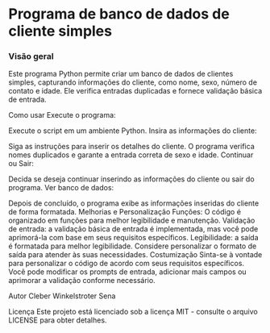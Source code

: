# Programa de banco de dados de cliente simples 
### Visão geral

Este programa Python permite criar um banco de dados de clientes simples, capturando informações do cliente, como nome, sexo, número de contato e idade. Ele verifica entradas duplicadas e fornece validação básica de entrada.

Como usar
Execute o programa:

Execute o script em um ambiente Python.
Insira as informações do cliente:

Siga as instruções para inserir os detalhes do cliente.
O programa verifica nomes duplicados e garante a entrada correta de sexo e idade.
Continuar ou Sair:

Decida se deseja continuar inserindo as informações do cliente ou sair do programa.
Ver banco de dados:

Depois de concluído, o programa exibe as informações inseridas do cliente de forma formatada.
Melhorias e Personalização
Funções: O código é organizado em funções para melhor legibilidade e manutenção.
Validação de entrada: a validação básica de entrada é implementada, mas você pode aprimorá-la com base em seus requisitos específicos.
Legibilidade: a saída é formatada para melhor legibilidade. Considere personalizar o formato de saída para atender às suas necessidades.
Costumização
Sinta-se à vontade para personalizar o código de acordo com seus requisitos específicos. Você pode modificar os prompts de entrada, adicionar mais campos ou aprimorar a validação conforme necessário.

Autor
Cleber Winkelstroter Sena

Licença
Este projeto está licenciado sob a licença MIT - consulte o arquivo LICENSE para obter detalhes.
